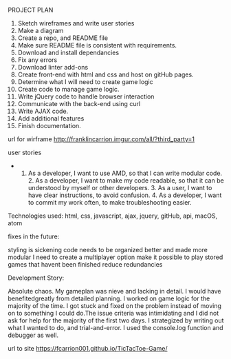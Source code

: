 PROJECT PLAN

1. Sketch wireframes and write user stories
2. Make a diagram
3. Create a repo, and README file
4. Make sure README file is consistent with requirements.
5. Download and install dependancies
6. Fix any errors
7. Download linter add-ons
8. Create front-end with html and css and host on gitHub pages.
9. Determine what I will need to create game logic
10. Create code to manage game logic.
11. Write jQuery code to handle browser interaction
12. Communicate with the back-end using curl
13. Write AJAX code.
14. Add additional features
15. Finish documentation.

url for wirframe
http://franklincarrion.imgur.com/all/?third_party=1

user stories

- 1. As a developer, I want to use AMD, so that I can write modular code.
      2. As a developer, I want to make my code readable, so that it can be
       understood by myself or other developers.
      3. As a user, I want to have clear instructions, to avoid confusion.
      4. As a developer, I want to commit my work often, to make troubleshooting
       easier.

Technologies used:
html, css, javascript, ajax, jquery, gitHub, api, macOS, atom

fixes in the future:

styling is sickening
code needs to be organized better and made more modular
I need to create a multiplayer option
make it possible to play stored games that havent been finished
reduce redundancies

Development Story:

Absolute chaos.  My gameplan was nieve and lacking in detail.  I would have
benefitedgreatly from detailed planning.  I worked on game logic for the
majority of the time.  I got stuck and fixed on the problem instead of moving on
to something I could do.The issue criteria was intimidating and I did not ask
for help for the majority of the first two days.
I strategized by writing out what I wanted to do, and trial-and-error. I used the
console.log function and debugger as well.

url to site
https://fcarrion001.github.io/TicTacToe-Game/
